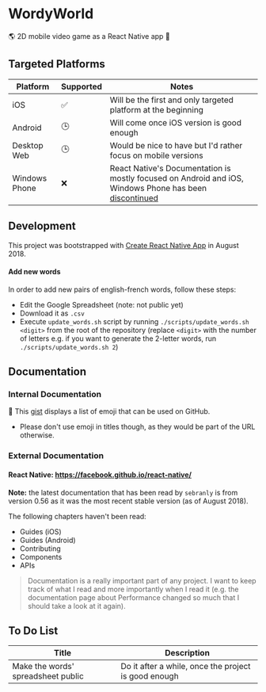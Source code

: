 # WordyWorld

:earth_americas: 2D mobile video game as a React Native app :iphone:

## Targeted Platforms

| Platform      | Supported | Notes                                                                                                                                                                                             |
| ------------- | --------- | ------------------------------------------------------------------------------------------------------------------------------------------------------------------------------------------------- |
| iOS           | ✅        | Will be the first and only targeted platform at the beginning                                                                                                                                     |
| Android       | 🕒        | Will come once iOS version is good enough                                                                                                                                                         |
| Desktop Web   | 🕒        | Would be nice to have but I'd rather focus on mobile versions                                                                                                                                     |
| Windows Phone | ❌        | React Native's Documentation is mostly focused on Android and iOS, Windows Phone has been [discontinued](https://www.cnet.com/news/windows-10-mobile-features-hardware-death-sentence-microsoft/) |

## Development

This project was bootstrapped with [Create React Native App](https://github.com/react-community/create-react-native-app) in August 2018.

#### Add new words

In order to add new pairs of english-french words, follow these steps:

- Edit the Google Spreadsheet (note: not public yet)
- Download it as `.csv`
- Execute `update_words.sh` script by running `./scripts/update_words.sh <digit>` from the root of the repository (replace `<digit>` with the number of letters e.g. if you want to generate the 2-letter words, run `./scripts/update_words.sh 2`)

## Documentation

### Internal Documentation

:book: This [gist](https://gist.github.com/rxaviers/7360908) displays a list of emoji that can be used on GitHub.

- Please don't use emoji in titles though, as they would be part of the URL otherwise.

### External Documentation

#### React Native: https://facebook.github.io/react-native/

**Note:** the latest documentation that has been read by `sebranly` is from version 0.56 as it was the most recent stable version (as of August 2018).

The following chapters haven't been read:

- Guides (iOS)
- Guides (Android)
- Contributing
- Components
- APIs

> Documentation is a really important part of any project. I want to keep track of what I read and more importantly when I read it (e.g. the documentation page about Performance changed so much that I should take a look at it again).

## To Do List

| Title                              | Description                                          |
| ---------------------------------- | ---------------------------------------------------- |
| Make the words' spreadsheet public | Do it after a while, once the project is good enough |
